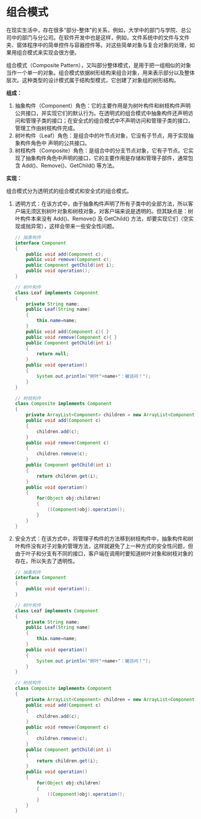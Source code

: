 # 组合模式

在现实生活中，存在很多“部分-整体”的关系，例如，大学中的部门与学院、总公司中的部门与分公司。在软件开发中也是这样，例如，文件系统中的文件与文件夹、窗体程序中的简单控件与容器控件等。对这些简单对象与复合对象的处理，如果用组合模式来实现会很方便。

组合模式（Composite Pattern），又叫部分整体模式，是用于把一组相似的对象当作一个单一的对象。组合模式依据树形结构来组合对象，用来表示部分以及整体层次。这种类型的设计模式属于结构型模式，它创建了对象组的树形结构。

**组成：**

1. 抽象构件（Component）角色：它的主要作用是为树叶构件和树枝构件声明公共接口，并实现它们的默认行为。在透明式的组合模式中抽象构件还声明访问和管理子类的接口；在安全式的组合模式中不声明访问和管理子类的接口，管理工作由树枝构件完成。
2. 树叶构件（Leaf）角色：是组合中的叶节点对象，它没有子节点，用于实现抽象构件角色中 声明的公共接口。
3. 树枝构件（Composite）角色：是组合中的分支节点对象，它有子节点。它实现了抽象构件角色中声明的接口，它的主要作用是存储和管理子部件，通常包含 Add()、Remove()、GetChild() 等方法。

**实现：**

组合模式分为透明式的组合模式和安全式的组合模式。

1. 透明方式：在该方式中，由于抽象构件声明了所有子类中的全部方法，所以客户端无须区别树叶对象和树枝对象，对客户端来说是透明的。但其缺点是：树叶构件本来没有 Add()、Remove() 及 GetChild() 方法，却要实现它们（空实现或抛异常），这样会带来一些安全性问题。

   ```java
   // 抽象构件
   interface Component
   {
       public void add(Component c);
       public void remove(Component c);
       public Component getChild(int i);
       public void operation();
   }
   
   // 树叶构件
   class Leaf implements Component
   {
       private String name;
       public Leaf(String name)
       {
           this.name=name;
       }
       public void add(Component c){ }           
       public void remove(Component c){ }   
       public Component getChild(int i)
       {
           return null;
       }   
       public void operation()
       {
           System.out.println("树叶"+name+"：被访问！"); 
       }
   }
   
   // 树枝构件
   class Composite implements Component
   {
       private ArrayList<Component> children = new ArrayList<Component>();   
       public void add(Component c)
       {
           children.add(c);
       }   
       public void remove(Component c)
       {
           children.remove(c);
       }   
       public Component getChild(int i)
       {
           return children.get(i);
       }   
       public void operation()
       {
           for(Object obj:children)
           {
               ((Component)obj).operation();
           }
       }    
   }
   ```

2. 安全方式：在该方式中，将管理子构件的方法移到树枝构件中，抽象构件和树叶构件没有对子对象的管理方法，这样就避免了上一种方式的安全性问题，但由于叶子和分支有不同的接口，客户端在调用时要知道树叶对象和树枝对象的存在，所以失去了透明性。

   ```java
   // 抽象构件
   interface Component
   {
       public void operation();
   }
   
   // 树叶构件
   class Leaf implements Component
   {
       private String name;
       public Leaf(String name)
       {
           this.name=name;
       }
       public void operation()
       {
           System.out.println("树叶"+name+"：被访问！"); 
       }
   }
   
   // 树枝构件
   class Composite implements Component
   {
       private ArrayList<Component> children = new ArrayList<Component>();   
       public void add(Component c)
       {
           children.add(c);
       }   
       public void remove(Component c)
       {
           children.remove(c);
       }   
       public Component getChild(int i)
       {
           return children.get(i);
       }   
       public void operation()
       {
           for(Object obj:children)
           {
               ((Component)obj).operation();
           }
       }    
   }
   ```

   